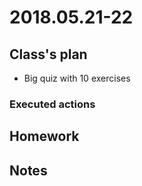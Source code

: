 # 2018.05.21-22 #

## Class's plan ##
- Big quiz with 10 exercises

### Executed actions ##

## Homework ##

## Notes ##
